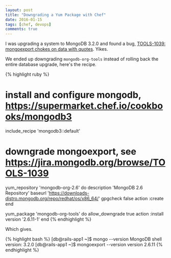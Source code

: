 ```yaml
---
layout: post
title: "Downgrading a Yum Package with Chef"
date: 2016-01-15
tags: [chef, devops]
comments: true
---
```

I was upgrading a system to MongoDB 3.2.0 and found a bug, [TOOLS-1039: mongoexport chokes on data with quotes](https://jira.mongodb.org/browse/TOOLS-1039). Yikes.

We ended up downgrading `mongodb-org-tools` instead of rolling back the entire database upgrade, here's the recipe.

{% highlight ruby %}
# install and configure mongodb, https://supermarket.chef.io/cookbooks/mongodb3
include_recipe 'mongodb3::default'

# downgrade mongoexport, see https://jira.mongodb.org/browse/TOOLS-1039
yum_repository 'mongodb-org-2.6' do
  description 'MongoDB 2.6 Repository'
  baseurl 'https://downloads-distro.mongodb.org/repo/redhat/os/x86_64/'
  gpgcheck false
  action :create
end

yum_package 'mongodb-org-tools' do
  allow_downgrade true
  action :install
  version '2.6.11-1'
end
{% endhighlight %}

Which gives.

{% highlight bash %}
[db@rails-app1 ~]$ mongo --version
MongoDB shell version: 3.2.0
[db@rails-app1 ~]$ mongoexport --version
version 2.6.11
{% endhighlight %}

